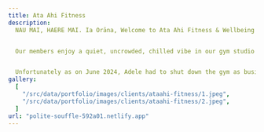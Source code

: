 ```yaml
---
title: Ata Ahi Fitness
description:
  NAU MAI, HAERE MAI. Ia Orāna, Welcome to Ata Ahi Fitness & Wellbeing


  Our members enjoy a quiet, uncrowded, chilled vibe in our gym studio with access to the complex's heated indoor lap pool (25m) and rooftop tennis court. You'll notice that our coaches genuinely care about our clients and never try to do the 'hard sell' on anyone. If we don't think we're the right fit for you, we'll suggest a gym that is.


  Unfortunately as on June 2024, Adele had to shut down the gym as business was not doing well due to the recession. She has now moved to the cook islands and is now an owner of a plantation. She hopes to reopen the gym in the future in the cook islands.
gallery:
  [
    "/src/data/portfolio/images/clients/ataahi-fitness/1.jpeg",
    "/src/data/portfolio/images/clients/ataahi-fitness/2.jpeg",
  ]
url: "polite-souffle-592a01.netlify.app"
---
```

